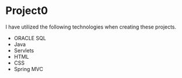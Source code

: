 # Project0

I have utilized the following technologies when creating these projects.

- ORACLE SQL
- Java
- Servlets
- HTML
- CSS
- Spring MVC